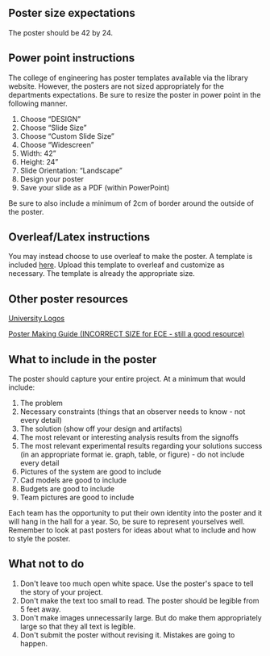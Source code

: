 ## Poster size expectations

The poster should be 42 by 24. 

## Power point instructions

The college of engineering has poster templates available via the library website. However, the posters are not sized appropriately for the departments expectations. Be sure to resize the poster in power point in the following manner.

1. Choose “DESIGN”
2. Choose “Slide Size”
3. Choose “Custom Slide Size”
4. Choose “Widescreen”
5. Width: 42”
6. Height: 24”
7. Slide Orientation: “Landscape”
8. Design your poster
9. Save your slide as a PDF (within PowerPoint)

Be sure to also include a minimum of 2cm of border around the outside of the poster.

## Overleaf/Latex instructions

You may instead choose to use overleaf to make the poster. A template is included [here](https://github.com/TnTech-ECE/CapstoneStarterRepo/tree/main/Reports/Poster%20Template). Upload this template to overleaf and customize as necessary. The template is already the appropriate size.


## Other poster resources

[University Logos](https://www.tntech.edu/ocm/marketingtoolkit/logos.php)

[Poster Making Guide (INCORRECT SIZE for ECE - still a good resource)](https://www.tntech.edu/library/poster.php)


## What to include in the poster

The poster should capture your entire project. At a minimum that would include:

1. The problem 
2. Necessary constraints (things that an observer needs to know - not every detail)
3. The solution (show off your design and artifacts)
4. The most relevant or interesting analysis results from the signoffs
5. The most relevant experimental results regarding your solutions success (in an appropriate format ie. graph, table, or figure) - do not include every detail
6. Pictures of the system are good to include
7. Cad models are good to include
8. Budgets are good to include
9. Team pictures are good to include

Each team has the opportunity to put their own identity into the poster and it will hang in the hall for a year. So, be sure to represent yourselves well. Remember to look at past posters for ideas about what to include and how to style the poster.

## What not to do

1. Don't leave too much open white space. Use the poster's space to tell the story of your project.
2. Don't make the text too small to read. The poster should be legible from 5 feet away.
3. Don't make images unnecessarily large. But do make them appropriately large so that they all text is legible.
4. Don't submit the poster without revising it. Mistakes are going to happen.


